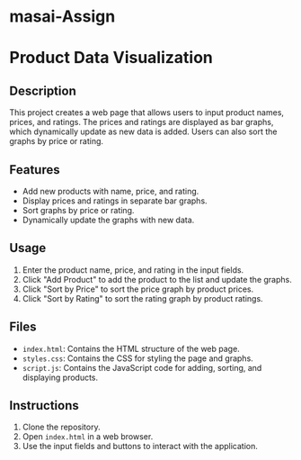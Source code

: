 # masai-Assign
# Product Data Visualization

## Description
This project creates a web page that allows users to input product names, prices, and ratings. The prices and ratings are displayed as bar graphs, which dynamically update as new data is added. Users can also sort the graphs by price or rating.

## Features
- Add new products with name, price, and rating.
- Display prices and ratings in separate bar graphs.
- Sort graphs by price or rating.
- Dynamically update the graphs with new data.

## Usage
1. Enter the product name, price, and rating in the input fields.
2. Click "Add Product" to add the product to the list and update the graphs.
3. Click "Sort by Price" to sort the price graph by product prices.
4. Click "Sort by Rating" to sort the rating graph by product ratings.

## Files
- `index.html`: Contains the HTML structure of the web page.
- `styles.css`: Contains the CSS for styling the page and graphs.
- `script.js`: Contains the JavaScript code for adding, sorting, and displaying products.

## Instructions
1. Clone the repository.
2. Open `index.html` in a web browser.
3. Use the input fields and buttons to interact with the application.

